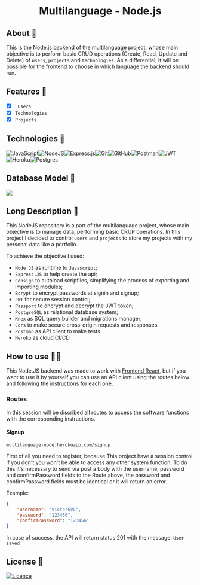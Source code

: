 <h1 align="center">Multilanguage - Node.js</h1>

## About 🎯

This is the Node.js backend of the multilanguage project, whose main objective is to perform basic CRUD operations (Create, Read, Update and Delete) of ``users``, ``projects`` and ``technologies``. As a differential, it will be possible for the frontend to choose in which language the backend should run.

## Features 🌟

- [x] `` Users``
- [x] ``Technologies``
- [x] ``Projects``

## Technologies 🚀
![JavaScript](https://img.shields.io/badge/javascript-%23323330.svg?style=for-the-badge&logo=javascript&logoColor=%23F7DF1E)![NodeJS](https://img.shields.io/badge/node.js-6DA55F?style=for-the-badge&logo=node.js&logoColor=white)![Express.js](https://img.shields.io/badge/express.js-%23404d59.svg?style=for-the-badge&logo=express&logoColor=%2361DAFB)![Git](https://img.shields.io/badge/git-%23F05033.svg?style=for-the-badge&logo=git&logoColor=white)![GitHub](https://img.shields.io/badge/github-%23121011.svg?style=for-the-badge&logo=github&logoColor=white)![Postman](https://img.shields.io/badge/Postman-FF6C37?style=for-the-badge&logo=postman&logoColor=white)![JWT](https://img.shields.io/badge/JWT-black?style=for-the-badge&logo=JSON%20web%20tokens)![Heroku](https://img.shields.io/badge/heroku-%23430098.svg?style=for-the-badge&logo=heroku&logoColor=white)![Postgres](https://img.shields.io/badge/postgres-%23316192.svg?style=for-the-badge&logo=postgresql&logoColor=white)

## Database Model 💾

<img src="https://github.com/VictorGVC/ProjectMultilanguage-Node/blob/main/doc/database.png">

## Long Description 🧾

This NodeJS repository is a part of the multilanguage project, whose main objective is to manage data, performing basic CRUP operations. In this project I decided to control ``users`` and ``projects`` to store my projects with my personal data like a portfolio.

To achieve the objective I used:
- ``Node.JS`` as runtime to ``Javascript``;
- ``Express.JS`` to help create the api;
- ``Consign`` to autoload scripfiles, simplifying the process of exporting and importing modules;
- ``Bcrypt`` to encrypt passwords at signin and signup;
- ``JWT`` for secure session control;
- ``Passport`` to encrypt and decrypt the JWT token;
- ``PostgreSQL`` as relational database system;
- ``Knex`` as SQL query builder and migrations manager;
- ``Cors`` to make secure cross-origin requests and responses.
- ``Postman`` as API client to make tests
- ``Heroku`` as cloud CI/CD

## How to use 👨‍💻

This Node.JS backend was made to work with <a href="https://github.com/VictorGVC/ProjectMultilanguage-React">Frontend React</a>, but if you want to use it by yourself you can use an API client using the routes below and following the instructions for each one.

### Routes

In this session will be discribed all routes to access the software functions with the corresponding instructions.

#### Signup
``multilanguage-node.herokuapp.com/signup``

First of all you need to register, because This project have a session control, if you don't you won't be able to access any other system function. To do this it's necessary to send via post a body with the username, password and confirmPassword fields to the Route above, the password and confirmPassword fields must be identical or it will return an error.

Example:
```json
{
    "username": "VictorGVC",
    "password": "123456",
    "confirmPassword": "123456"
}
```

In case of success, the API will return status 201 with the message:
```User saved```



## License 📝

[![Licence](https://img.shields.io/github/license/Ileriayo/markdown-badges?style=for-the-badge)](./LICENSE)
